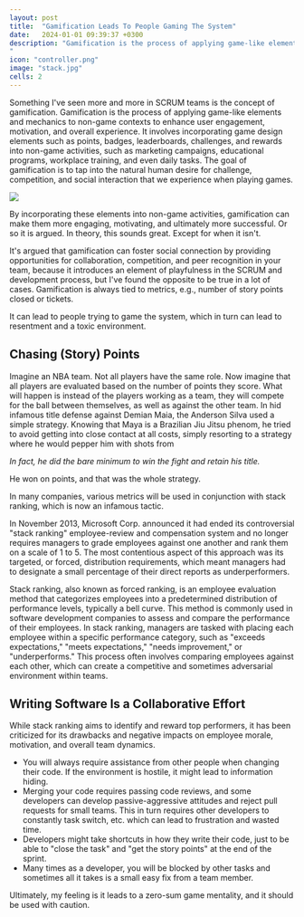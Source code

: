 ```yaml
---
layout: post
title:  "Gamification Leads To People Gaming The System"
date:   2024-01-01 09:39:37 +0300
description: "Gamification is the process of applying game-like elements and mechanics to non-game contexts to enhance user engagement, motivation, and overall experience. It involves incorporating game design elements such as points, badges, leaderboards, challenges, and rewards into non-game activities, such as marketing campaigns, educational programs, workplace training, and even daily tasks. The goal of gamification is to tap into the natural human desire for challenge, competition, and social interaction that we experience when playing games. 
"
icon: "controller.png"
image: "stack.jpg"
cells: 2
---
```

Something I've seen more and more in SCRUM teams is the concept of gamification. Gamification is the process of applying game-like elements and mechanics to non-game contexts to enhance user engagement, motivation, and overall experience. It involves incorporating game design elements such as points, badges, leaderboards, challenges, and rewards into non-game activities, such as marketing campaigns, educational programs, workplace training, and even daily tasks. The goal of gamification is to tap into the natural human desire for challenge, competition, and social interaction that we experience when playing games. 

<img src="stack.jpg" class="img" />

By incorporating these elements into non-game activities, gamification can make them more engaging, motivating, and ultimately more successful. Or so it is argued.
In theory, this sounds great. Except for when it isn't.

It's argued that gamification can foster social connection by providing opportunities for collaboration, competition, and peer recognition in your team, because it introduces an element of playfulness in the SCRUM and development process, but I've found the opposite to be true in a lot of cases. Gamification is always tied to metrics, e.g., number of story points closed or tickets.

It can lead to people trying to game the system, which in turn can lead to resentment and a toxic environment.

## Chasing (Story) Points

Imagine an NBA team. Not all players have the same role. Now imagine that all players are evaluated based on the number of points they score. What will happen is instead of the players working as a team, they will compete for the ball between themselves, as well as against the other team. In hid infamous title defense against Demian Maia, the Anderson Silva used a simple strategy. Knowing that Maya is a Brazilian Jiu Jitsu phenom, he tried to avoid getting into close contact at all costs, simply resorting to a strategy where he would pepper him with shots from 

*In fact, he did the bare minimum to win the fight and retain his title.*

He won on points, and that was the whole strategy.

In many companies, various metrics will be used in conjunction with stack ranking, which is now an infamous tactic.  

In November 2013, Microsoft Corp. announced it had ended its controversial "stack ranking" employee-review and compensation system and no longer requires managers to grade employees against one another and rank them on a scale of 1 to 5. The most contentious aspect of this approach was 
its targeted, or forced, distribution requirements, which meant managers had to designate a small percentage of their direct reports as underperformers.

Stack ranking, also known as forced ranking, is an employee evaluation method that categorizes employees into a predetermined distribution of performance levels, typically a bell curve. This method is commonly used in software development companies to assess and compare the performance of their employees. In stack ranking, managers are tasked with placing each employee within a specific performance category, such as "exceeds expectations," "meets expectations," "needs improvement," or "underperforms." This process often involves comparing employees against each other, which can create a competitive and sometimes adversarial environment within teams.

## Writing Software Is a Collaborative Effort

While stack ranking aims to identify and reward top performers, it has been criticized for its drawbacks and negative impacts on employee morale, motivation, and overall team dynamics.

* You will always require assistance from other people when changing their code. If the environment is hostile, it might lead to information hiding.
* Merging your code requires passing code reviews, and some developers can develop passive-aggressive attitudes and reject pull requests for small teams. This in turn requires other developers to constantly task switch, etc. which can lead to frustration and wasted time.
* Developers might take shortcuts in how they write their code, just to be able to "close the task" and "get the story points" at the end of the sprint.
* Many times as a developer, you will be blocked by other tasks and sometimes all it takes is a small easy fix from a team member. 

Ultimately, my feeling is it leads to a zero-sum game mentality, and it should be used with caution.
